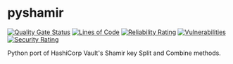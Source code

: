 # pyshamir
[![Quality Gate Status](https://sonarcloud.io/api/project_badges/measure?project=konidev20_pyshamir&metric=alert_status)](https://sonarcloud.io/summary/new_code?id=konidev20_pyshamir)
[![Lines of Code](https://sonarcloud.io/api/project_badges/measure?project=konidev20_pyshamir&metric=ncloc)](https://sonarcloud.io/summary/new_code?id=konidev20_pyshamir)
[![Reliability Rating](https://sonarcloud.io/api/project_badges/measure?project=konidev20_pyshamir&metric=reliability_rating)](https://sonarcloud.io/summary/new_code?id=konidev20_pyshamir)
[![Vulnerabilities](https://sonarcloud.io/api/project_badges/measure?project=konidev20_pyshamir&metric=vulnerabilities)](https://sonarcloud.io/summary/new_code?id=konidev20_pyshamir)
[![Security Rating](https://sonarcloud.io/api/project_badges/measure?project=konidev20_pyshamir&metric=security_rating)](https://sonarcloud.io/summary/new_code?id=konidev20_pyshamir)

Python port of HashiCorp Vault's Shamir key Split and Combine methods. 
